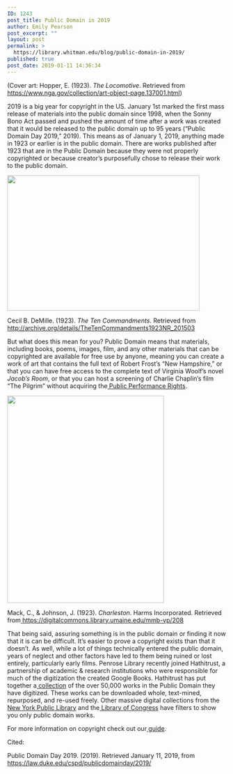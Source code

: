 ```yaml
---
ID: 1243
post_title: Public Domain in 2019
author: Emily Pearson
post_excerpt: ""
layout: post
permalink: >
  https://library.whitman.edu/blog/public-domain-in-2019/
published: true
post_date: 2019-01-11 14:36:34
---
```

(Cover art: Hopper, E. (1923). <i>The Locomotive</i>. Retrieved from<a href="https://www.nga.gov/collection/art-object-page.137001.html"> https://www.nga.gov/collection/art-object-page.137001.html</a>)

2019 is a big year for copyright in the US. January 1st marked the first mass release of materials into the public domain since 1998, when the Sonny Bono Act passed and pushed the amount of time after a work was created that it would be released to the public domain up to 95 years (“Public Domain Day 2019,” 2019). This means as of January 1, 2019, anything made in 1923 or earlier is in the public domain. There are works published after 1923 that are in the Public Domain because they were not properly copyrighted or because creator’s purposefully chose to release their work to the public domain.

<img class=" wp-image-1245 aligncenter" src="https://library.whitman.edu/blog/wp-content/uploads/sites/4/2019/01/tencommandments-300x211.png" alt="" width="442" height="311" />

Cecil B. DeMille. (1923). <i>The Ten Commandments</i>. Retrieved from<a href="http://archive.org/details/TheTenCommandments1923NR_201503"> http://archive.org/details/TheTenCommandments1923NR_201503</a>

But what does this mean for you? Public Domain means that materials, including books, poems, images, film, and any other materials that can be copyrighted are available for free use by anyone, meaning you can create a work of art that contains the full text of Robert Frost’s “New Hampshire,” or that you can have free access to the complete text of Virginia Woolf’s novel <i>Jacob’s Room</i>, or that you can host a screening of Charlie Chaplin’s film “The Pilgrim” without acquiring the<a href="https://libguides.whitman.edu/streaming"> Public Performance Rights</a>.

<img class=" wp-image-1244 aligncenter" src="https://library.whitman.edu/blog/wp-content/uploads/sites/4/2019/01/charleston-227x300.png" alt="" width="360" height="476" />

Mack, C., &amp; Johnson, J. (1923). <i>Charleston</i>. Harms Incorporated. Retrieved from<a href="https://digitalcommons.library.umaine.edu/mmb-vp/208"> https://digitalcommons.library.umaine.edu/mmb-vp/208</a>

That being said, assuring something is in the public domain or finding it now that it is can be difficult. It’s easier to prove a copyright exists than that it doesn’t. As well, while a lot of things technically entered the public domain, years of neglect and other factors have led to them being ruined or lost entirely, particularly early films. Penrose Library recently joined Hathitrust, a partnership of academic &amp; research institutions who were responsible for much of the digitization the created Google Books. Hathitrust has put together a<a href="https://babel.hathitrust.org/cgi/ls?a=srchls;c=149827760;q1=*"> collection</a> of the over 50,000 works in the Public Domain they have digitized. These works can be downloaded whole, text-mined, repurposed, and re-used freely. Other massive digital collections from the<a href="https://digitalcollections.nypl.org/"> New York Public Library</a> and the<a href="https://www.loc.gov/collections"> Library of Congress</a> have filters to show you only public domain works.

For more information on copyright check out our<a href="https://libguides.whitman.edu/copyright"> guide</a>.

Cited:
<div class="csl-bib-body">
<div class="csl-entry">Public Domain Day 2019. (2019). Retrieved January 11, 2019, from <a href="https://law.duke.edu/cspd/publicdomainday/2019/">https://law.duke.edu/cspd/publicdomainday/2019/</a></div>
</div>
&nbsp;